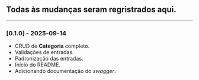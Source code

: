 ## Todas às mudanças seram regristrados aqui.

---
### [0.1.0] - 2025-09-14
- CRUD de **Categoria** completo.
- Validações de entradas.
- Padronização das entradas.
- Início do README.
- Adicionando documentação do _swagger_.
